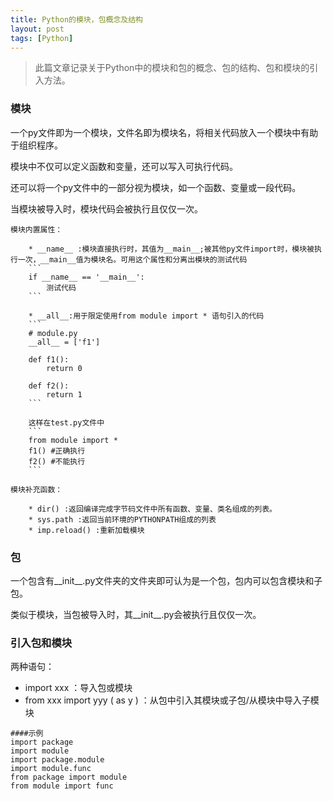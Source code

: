 ```yaml
---
title: Python的模块，包概念及结构
layout: post
tags: [Python]
---
```


>此篇文章记录关于Python中的模块和包的概念、包的结构、包和模块的引入方法。

### 模块

一个py文件即为一个模块，文件名即为模块名，将相关代码放入一个模块中有助于组织程序。

模块中不仅可以定义函数和变量，还可以写入可执行代码。

还可以将一个py文件中的一部分视为模块，如一个函数、变量或一段代码。

当模块被导入时，模块代码会被执行且仅仅一次。

	模块内置属性：

		* __name__ :模块直接执行时，其值为__main__;被其他py文件import时，模块被执行一次，__main__值为模块名。可用这个属性和分离出模块的测试代码
		```
		if __name__ == '__main__':
			测试代码
		```

		* __all__:用于限定使用from module import * 语句引入的代码
		```
		# module.py
		__all__ = ['f1']

		def f1():
		 	return 0

		def f2():
			return 1
		```

		这样在test.py文件中
		```
		from module import *
		f1() #正确执行
		f2() #不能执行
		```

	模块补充函数：

		* dir() :返回编译完成字节码文件中所有函数、变量、类名组成的列表。
		* sys.path :返回当前环境的PYTHONPATH组成的列表
		* imp.reload() :重新加载模块

### 包

一个包含有__init__.py文件夹的文件夹即可认为是一个包，包内可以包含模块和子包。

类似于模块，当包被导入时，其__init__.py会被执行且仅仅一次。

### 引入包和模块

两种语句：

* import xxx ：导入包或模块
* from xxx import yyy ( as y ) ：从包中引入其模块或子包/从模块中导入子模块

```
####示例
import package
import module
import package.module
import module.func
from package import module
from module import func
```

